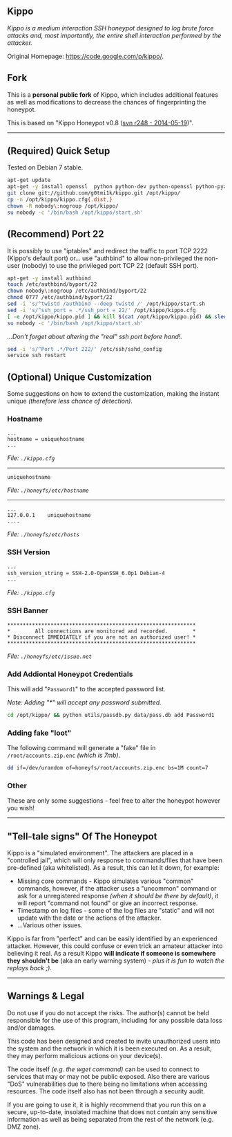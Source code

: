 ## Kippo
_Kippo is a medium interaction SSH honeypot designed to log brute force attacks and, most importantly, the entire shell interaction performed by the attacker._

Original Homepage: <https://code.google.com/p/kippo/>.


## Fork
This is a **personal public fork** of Kippo, which includes additional features as well as modifications to decrease the chances of fingerprinting the honeypot.

This is based on "Kippo Honeypot v0.8 ([svn r248 - 2014-05-19](https://code.google.com/p/kippo/source/browse/trunk?r=248))".


-----


## (Required) Quick Setup
Tested on Debian 7 stable.

```bash
apt-get update
apt-get -y install openssl  python python-dev python-openssl python-pyasn1 python-twisted  git
git clone git://github.com/g0tmi1k/kippo.git /opt/kippo/
cp -n /opt/kippo/kippo.cfg{.dist,}
chown -R nobody\:nogroup /opt/kippo/
su nobody -c '/bin/bash /opt/kippo/start.sh'
```


## (Recommend) Port 22
It is possibly to use "iptables" and redirect the traffic to port TCP 2222 (Kippo's default port) or... use "authbind" to allow non-privileged the non-user (nobody) to use the privileged port TCP 22 (default SSH port).

```bash
apt-get -y install authbind
touch /etc/authbind/byport/22
chown nobody\:nogroup /etc/authbind/byport/22
chmod 0777 /etc/authbind/byport/22
sed -i 's/^twistd /authbind --deep twistd /' /opt/kippo/start.sh
sed -i 's/^ssh_port = .*/ssh_port = 22/' /opt/kippo/kippo.cfg
[ -e /opt/kippo/kippo.pid ] && kill $(cat /opt/kippo/kippo.pid) && sleep 2
su nobody -c '/bin/bash /opt/kippo/start.sh'
```
_...Don't forget about altering the "real" ssh port before hand!._

```bash
sed -i 's/^Port .*/Port 222/' /etc/ssh/sshd_config
service ssh restart
```


## (Optional) Unique Customization
Some suggestions on how to extend the customization, making the instant unique _(therefore less chance of detection)_.

### Hostname

```
...
hostname = uniquehostname
...
```
_File: `./kippo.cfg`_

-----

```
uniquehostname
```
_File: `./honeyfs/etc/hostname`_

-----

```
...
127.0.0.1    uniquehostname
....
```
_File: `./honeyfs/etc/hosts`_

### SSH Version

```bash
...
ssh_version_string = SSH-2.0-OpenSSH_6.0p1 Debian-4
...
```
_File: `./kippo.cfg`_

### SSH Banner

```
*************************************************************
*        All connections are monitored and recorded.        *
* Disconnect IMMEDIATELY if you are not an authorized user! *
*************************************************************
```
_File: `./honeyfs/etc/issue.net`_

### Add Addiontal Honeypot Credentials
This will add "`Password1`" to the accepted password list.

 _Note: Adding "*" will accept any password submitted._

```bash
cd /opt/kippo/ && python utils/passdb.py data/pass.db add Password1
```

### Adding fake "loot"
The following command will generate a "fake" file in `/root/accounts.zip.enc` _(which is 7mb)_.

```bash
dd if=/dev/urandom of=honeyfs/root/accounts.zip.enc bs=1M count=7
```

### Other
These are only some suggestions - feel free to alter the honeypot however you wish!


-----


## "Tell-tale signs" Of The Honeypot
Kippo is a "simulated environment". The attackers are placed in a "controlled jail", which will only response to commands/files that have been pre-defined (aka whitelisted). As a result, this can let it down, for example:

+ Missing core commands - Kippo simulates various "common" commands, however, if the attacker uses a "uncommon" command or ask for a unregistered response _(when it should be there by default)_, it will report "command not found" or give an incorrect response.
+ Timestamp on log files - some of the log files are "static" and will not update with the date or the actions of the attacker.
+ ...Various other issues.

Kippo is far from "perfect" and can be easily identified by an experienced attacker. However, this could confuse or even trick an amateur attacker into believing it real. As a result Kippo **will indicate if someone is somewhere they shouldn't be** (aka an early warning system) - _plus it is fun to watch the replays back ;)._


-----


## Warnings & Legal
Do not use if you do not accept the risks. The author(s) cannot be held responsible for the use of this program, including for any possible data loss and/or damages.

This code has been designed and created to invite unauthorized users into the system and the network in which it is been executed on. As a result, they may perform malicious actions on your device(s).

The code itself _(e.g. the wget command)_ can be used to connect to services that may or may not be public exposed. Also there are various "DoS" vulnerabilities due to there being no limitations when accessing resources. The code itself also has not been through a security audit.

If you are going to use it, it is highly recommend that you run this on a secure, up-to-date, insolated machine that does not contain any sensitive information as well as being separated from the rest of the network (e.g. DMZ zone).